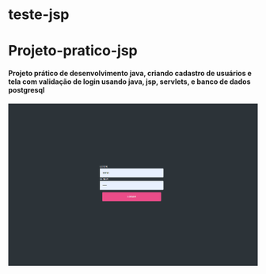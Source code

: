 # teste-jsp

# Projeto-pratico-jsp
#### Projeto prático de desenvolvimento java, criando cadastro de usuários e tela com validação de login usando java, jsp, servlets, e banco de dados postgresql

![print tela login](https://github.com/Rayane420/teste-jsp/blob/master/Tela_Login.png)

